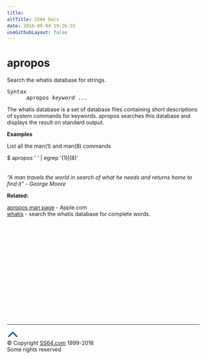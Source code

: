 ```yaml
---
title:
altTitle: SS64 Docs
date: 2016-09-04 19:26:55
useGithubLayout: false
---
```

<!-- #BeginLibraryItem "/Library/head_osx.lbi" --><!-- #EndLibraryItem --><h1>apropos</h1> 
<p>Search the whatis database for strings. </p>
<pre>Syntax
      apropos <i>keyword</i> ...</pre>
<p>The whatis database is a set of database files containing short descriptions of system commands for keywords. apropos searches this database and displays the result on  standard output.</p>
<p>  <b>Examples</b> </p>
<p>List all the man(1) and man(8) commands <br>
   
<span class="code">$ apropos ' ' | egrep '\(1\)|\(8\)'<br>
</span><br>
<br>
<i class="quote">“A man travels the world in search of what he needs and returns home to find it” - George Moore</i></p>
<p><b>Related:</b></p>
<p><a href="https://developer.apple.com/legacy/library/documentation/Darwin/Reference/ManPages/man1/apropos.1.html">apropos man page</a> - Apple.com<br>
<a href="whatis.html">whatis</a> - search the whatis database for complete words.</p><!-- #BeginLibraryItem "/Library/foot_osx.lbi" --><p>
<!-- OSX300 -->
<ins class="adsbygoogle" style="display:inline-block;width:300px;height:250px" data-ad-client="ca-pub-6140977852749469" data-ad-slot="1823340303"></ins>
<script>
(adsbygoogle = window.adsbygoogle || []).push({});
</script></p>
<hr>
<div id="bl" class="footer"><a href="apropos.html#"><img src="../images/top.png" width="30" height="22" alt="Back to the Top"></a></div>
<div id="br" class="footer, tagline">© Copyright <a href="http://ss64.com/">SS64.com</a> 1999-2016<br>
Some rights reserved</div><!-- #EndLibraryItem -->
